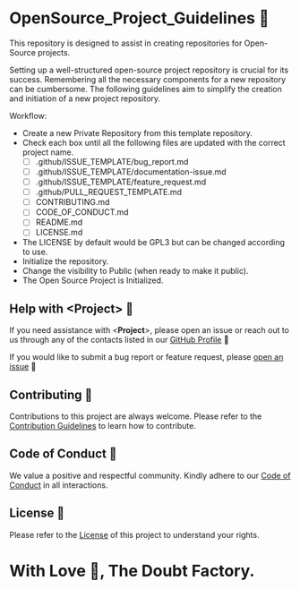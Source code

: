<!-- The following will be deleted when the template is used to create a new project. -->

# OpenSource_Project_Guidelines 🚀

This repository is designed to assist in creating repositories for Open-Source projects.

Setting up a well-structured open-source project repository is crucial for its success. Remembering all the necessary components for a new repository can be cumbersome. The following guidelines aim to simplify the creation and initiation of a new project repository.

Workflow:
- Create a new Private Repository from this template repository.
- Check each box until all the following files are updated with the correct project name.
  - [ ] .github/ISSUE_TEMPLATE/bug_report.md
  - [ ] .github/ISSUE_TEMPLATE/documentation-issue.md
  - [ ] .github/ISSUE_TEMPLATE/feature_request.md
  - [ ] .github/PULL_REQUEST_TEMPLATE.md
  - [ ] CONTRIBUTING.md
  - [ ] CODE_OF_CONDUCT.md
  - [ ] README.md
  - [ ] LICENSE.md
- The LICENSE by default would be GPL3 but can be changed according to use.
- Initialize the repository.
- Change the visibility to Public (when ready to make it public).
- The Open Source Project is Initialized.

<!-- Delete till here -->

## Help with <**Project**> 🤝

If you need assistance with <**Project**>, please open an issue or reach out to us through any of the contacts listed in our [GitHub Profile](https://github.com/TheDoubtFactory) 📧

If you would like to submit a bug report or feature request, please [open an issue](https://github.com/TheDoubtFactory/<**Project**>/issues) 🐛

## Contributing 🌟

Contributions to this project are always welcome. Please refer to the [Contribution Guidelines](https://github.com/TheDoubtFactory/<**Project**>/blob/main/CONTRIBUTING.md) to learn how to contribute.

## Code of Conduct 🤝

We value a positive and respectful community. Kindly adhere to our [Code of Conduct](https://github.com/TheDoubtFactory/<**Project**>/blob/main/CODE_OF_CONDUCT.md) in all interactions.

## License 📄

Please refer to the [License](https://github.com/TheDoubtFactory/<**Project**>/blob/main/LICENSE.md) of this project to understand your rights.

# With Love 💙, The Doubt Factory.
